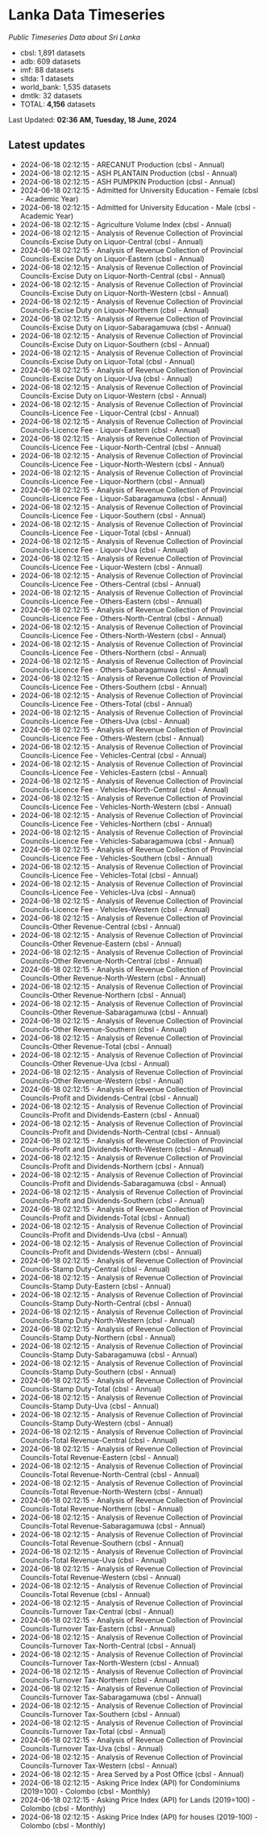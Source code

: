 # Lanka Data Timeseries
*Public Timeseries Data about Sri Lanka*

* cbsl: 1,891 datasets
* adb: 609 datasets
* imf: 88 datasets
* sltda: 1 datasets
* world_bank: 1,535 datasets
* dmtlk: 32 datasets
* TOTAL: **4,156** datasets

Last Updated: **02:36 AM, Tuesday, 18 June, 2024**

## Latest updates

* 2024-06-18 02:12:15 - ARECANUT Production (cbsl - Annual)
* 2024-06-18 02:12:15 - ASH PLANTAIN Production (cbsl - Annual)
* 2024-06-18 02:12:15 - ASH PUMPKIN Production (cbsl - Annual)
* 2024-06-18 02:12:15 - Admitted for University Education - Female (cbsl - Academic Year)
* 2024-06-18 02:12:15 - Admitted for University Education - Male (cbsl - Academic Year)
* 2024-06-18 02:12:15 - Agriculture Volume Index (cbsl - Annual)
* 2024-06-18 02:12:15 - Analysis of Revenue Collection of Provincial Councils-Excise Duty on Liquor-Central (cbsl - Annual)
* 2024-06-18 02:12:15 - Analysis of Revenue Collection of Provincial Councils-Excise Duty on Liquor-Eastern (cbsl - Annual)
* 2024-06-18 02:12:15 - Analysis of Revenue Collection of Provincial Councils-Excise Duty on Liquor-North-Central (cbsl - Annual)
* 2024-06-18 02:12:15 - Analysis of Revenue Collection of Provincial Councils-Excise Duty on Liquor-North-Western (cbsl - Annual)
* 2024-06-18 02:12:15 - Analysis of Revenue Collection of Provincial Councils-Excise Duty on Liquor-Northern (cbsl - Annual)
* 2024-06-18 02:12:15 - Analysis of Revenue Collection of Provincial Councils-Excise Duty on Liquor-Sabaragamuwa (cbsl - Annual)
* 2024-06-18 02:12:15 - Analysis of Revenue Collection of Provincial Councils-Excise Duty on Liquor-Southern (cbsl - Annual)
* 2024-06-18 02:12:15 - Analysis of Revenue Collection of Provincial Councils-Excise Duty on Liquor-Total (cbsl - Annual)
* 2024-06-18 02:12:15 - Analysis of Revenue Collection of Provincial Councils-Excise Duty on Liquor-Uva (cbsl - Annual)
* 2024-06-18 02:12:15 - Analysis of Revenue Collection of Provincial Councils-Excise Duty on Liquor-Western (cbsl - Annual)
* 2024-06-18 02:12:15 - Analysis of Revenue Collection of Provincial Councils-Licence Fee - Liquor-Central (cbsl - Annual)
* 2024-06-18 02:12:15 - Analysis of Revenue Collection of Provincial Councils-Licence Fee - Liquor-Eastern (cbsl - Annual)
* 2024-06-18 02:12:15 - Analysis of Revenue Collection of Provincial Councils-Licence Fee - Liquor-North-Central (cbsl - Annual)
* 2024-06-18 02:12:15 - Analysis of Revenue Collection of Provincial Councils-Licence Fee - Liquor-North-Western (cbsl - Annual)
* 2024-06-18 02:12:15 - Analysis of Revenue Collection of Provincial Councils-Licence Fee - Liquor-Northern (cbsl - Annual)
* 2024-06-18 02:12:15 - Analysis of Revenue Collection of Provincial Councils-Licence Fee - Liquor-Sabaragamuwa (cbsl - Annual)
* 2024-06-18 02:12:15 - Analysis of Revenue Collection of Provincial Councils-Licence Fee - Liquor-Southern (cbsl - Annual)
* 2024-06-18 02:12:15 - Analysis of Revenue Collection of Provincial Councils-Licence Fee - Liquor-Total (cbsl - Annual)
* 2024-06-18 02:12:15 - Analysis of Revenue Collection of Provincial Councils-Licence Fee - Liquor-Uva (cbsl - Annual)
* 2024-06-18 02:12:15 - Analysis of Revenue Collection of Provincial Councils-Licence Fee - Liquor-Western (cbsl - Annual)
* 2024-06-18 02:12:15 - Analysis of Revenue Collection of Provincial Councils-Licence Fee - Others-Central (cbsl - Annual)
* 2024-06-18 02:12:15 - Analysis of Revenue Collection of Provincial Councils-Licence Fee - Others-Eastern (cbsl - Annual)
* 2024-06-18 02:12:15 - Analysis of Revenue Collection of Provincial Councils-Licence Fee - Others-North-Central (cbsl - Annual)
* 2024-06-18 02:12:15 - Analysis of Revenue Collection of Provincial Councils-Licence Fee - Others-North-Western (cbsl - Annual)
* 2024-06-18 02:12:15 - Analysis of Revenue Collection of Provincial Councils-Licence Fee - Others-Northern (cbsl - Annual)
* 2024-06-18 02:12:15 - Analysis of Revenue Collection of Provincial Councils-Licence Fee - Others-Sabaragamuwa (cbsl - Annual)
* 2024-06-18 02:12:15 - Analysis of Revenue Collection of Provincial Councils-Licence Fee - Others-Southern (cbsl - Annual)
* 2024-06-18 02:12:15 - Analysis of Revenue Collection of Provincial Councils-Licence Fee - Others-Total (cbsl - Annual)
* 2024-06-18 02:12:15 - Analysis of Revenue Collection of Provincial Councils-Licence Fee - Others-Uva (cbsl - Annual)
* 2024-06-18 02:12:15 - Analysis of Revenue Collection of Provincial Councils-Licence Fee - Others-Western (cbsl - Annual)
* 2024-06-18 02:12:15 - Analysis of Revenue Collection of Provincial Councils-Licence Fee - Vehicles-Central (cbsl - Annual)
* 2024-06-18 02:12:15 - Analysis of Revenue Collection of Provincial Councils-Licence Fee - Vehicles-Eastern (cbsl - Annual)
* 2024-06-18 02:12:15 - Analysis of Revenue Collection of Provincial Councils-Licence Fee - Vehicles-North-Central (cbsl - Annual)
* 2024-06-18 02:12:15 - Analysis of Revenue Collection of Provincial Councils-Licence Fee - Vehicles-North-Western (cbsl - Annual)
* 2024-06-18 02:12:15 - Analysis of Revenue Collection of Provincial Councils-Licence Fee - Vehicles-Northern (cbsl - Annual)
* 2024-06-18 02:12:15 - Analysis of Revenue Collection of Provincial Councils-Licence Fee - Vehicles-Sabaragamuwa (cbsl - Annual)
* 2024-06-18 02:12:15 - Analysis of Revenue Collection of Provincial Councils-Licence Fee - Vehicles-Southern (cbsl - Annual)
* 2024-06-18 02:12:15 - Analysis of Revenue Collection of Provincial Councils-Licence Fee - Vehicles-Total (cbsl - Annual)
* 2024-06-18 02:12:15 - Analysis of Revenue Collection of Provincial Councils-Licence Fee - Vehicles-Uva (cbsl - Annual)
* 2024-06-18 02:12:15 - Analysis of Revenue Collection of Provincial Councils-Licence Fee - Vehicles-Western (cbsl - Annual)
* 2024-06-18 02:12:15 - Analysis of Revenue Collection of Provincial Councils-Other Revenue-Central (cbsl - Annual)
* 2024-06-18 02:12:15 - Analysis of Revenue Collection of Provincial Councils-Other Revenue-Eastern (cbsl - Annual)
* 2024-06-18 02:12:15 - Analysis of Revenue Collection of Provincial Councils-Other Revenue-North-Central (cbsl - Annual)
* 2024-06-18 02:12:15 - Analysis of Revenue Collection of Provincial Councils-Other Revenue-North-Western (cbsl - Annual)
* 2024-06-18 02:12:15 - Analysis of Revenue Collection of Provincial Councils-Other Revenue-Northern (cbsl - Annual)
* 2024-06-18 02:12:15 - Analysis of Revenue Collection of Provincial Councils-Other Revenue-Sabaragamuwa (cbsl - Annual)
* 2024-06-18 02:12:15 - Analysis of Revenue Collection of Provincial Councils-Other Revenue-Southern (cbsl - Annual)
* 2024-06-18 02:12:15 - Analysis of Revenue Collection of Provincial Councils-Other Revenue-Total (cbsl - Annual)
* 2024-06-18 02:12:15 - Analysis of Revenue Collection of Provincial Councils-Other Revenue-Uva (cbsl - Annual)
* 2024-06-18 02:12:15 - Analysis of Revenue Collection of Provincial Councils-Other Revenue-Western (cbsl - Annual)
* 2024-06-18 02:12:15 - Analysis of Revenue Collection of Provincial Councils-Profit and Dividends-Central (cbsl - Annual)
* 2024-06-18 02:12:15 - Analysis of Revenue Collection of Provincial Councils-Profit and Dividends-Eastern (cbsl - Annual)
* 2024-06-18 02:12:15 - Analysis of Revenue Collection of Provincial Councils-Profit and Dividends-North-Central (cbsl - Annual)
* 2024-06-18 02:12:15 - Analysis of Revenue Collection of Provincial Councils-Profit and Dividends-North-Western (cbsl - Annual)
* 2024-06-18 02:12:15 - Analysis of Revenue Collection of Provincial Councils-Profit and Dividends-Northern (cbsl - Annual)
* 2024-06-18 02:12:15 - Analysis of Revenue Collection of Provincial Councils-Profit and Dividends-Sabaragamuwa (cbsl - Annual)
* 2024-06-18 02:12:15 - Analysis of Revenue Collection of Provincial Councils-Profit and Dividends-Southern (cbsl - Annual)
* 2024-06-18 02:12:15 - Analysis of Revenue Collection of Provincial Councils-Profit and Dividends-Total (cbsl - Annual)
* 2024-06-18 02:12:15 - Analysis of Revenue Collection of Provincial Councils-Profit and Dividends-Uva (cbsl - Annual)
* 2024-06-18 02:12:15 - Analysis of Revenue Collection of Provincial Councils-Profit and Dividends-Western (cbsl - Annual)
* 2024-06-18 02:12:15 - Analysis of Revenue Collection of Provincial Councils-Stamp Duty-Central (cbsl - Annual)
* 2024-06-18 02:12:15 - Analysis of Revenue Collection of Provincial Councils-Stamp Duty-Eastern (cbsl - Annual)
* 2024-06-18 02:12:15 - Analysis of Revenue Collection of Provincial Councils-Stamp Duty-North-Central (cbsl - Annual)
* 2024-06-18 02:12:15 - Analysis of Revenue Collection of Provincial Councils-Stamp Duty-North-Western (cbsl - Annual)
* 2024-06-18 02:12:15 - Analysis of Revenue Collection of Provincial Councils-Stamp Duty-Northern (cbsl - Annual)
* 2024-06-18 02:12:15 - Analysis of Revenue Collection of Provincial Councils-Stamp Duty-Sabaragamuwa (cbsl - Annual)
* 2024-06-18 02:12:15 - Analysis of Revenue Collection of Provincial Councils-Stamp Duty-Southern (cbsl - Annual)
* 2024-06-18 02:12:15 - Analysis of Revenue Collection of Provincial Councils-Stamp Duty-Total (cbsl - Annual)
* 2024-06-18 02:12:15 - Analysis of Revenue Collection of Provincial Councils-Stamp Duty-Uva (cbsl - Annual)
* 2024-06-18 02:12:15 - Analysis of Revenue Collection of Provincial Councils-Stamp Duty-Western (cbsl - Annual)
* 2024-06-18 02:12:15 - Analysis of Revenue Collection of Provincial Councils-Total Revenue-Central (cbsl - Annual)
* 2024-06-18 02:12:15 - Analysis of Revenue Collection of Provincial Councils-Total Revenue-Eastern (cbsl - Annual)
* 2024-06-18 02:12:15 - Analysis of Revenue Collection of Provincial Councils-Total Revenue-North-Central (cbsl - Annual)
* 2024-06-18 02:12:15 - Analysis of Revenue Collection of Provincial Councils-Total Revenue-North-Western (cbsl - Annual)
* 2024-06-18 02:12:15 - Analysis of Revenue Collection of Provincial Councils-Total Revenue-Northern (cbsl - Annual)
* 2024-06-18 02:12:15 - Analysis of Revenue Collection of Provincial Councils-Total Revenue-Sabaragamuwa (cbsl - Annual)
* 2024-06-18 02:12:15 - Analysis of Revenue Collection of Provincial Councils-Total Revenue-Southern (cbsl - Annual)
* 2024-06-18 02:12:15 - Analysis of Revenue Collection of Provincial Councils-Total Revenue-Uva (cbsl - Annual)
* 2024-06-18 02:12:15 - Analysis of Revenue Collection of Provincial Councils-Total Revenue-Western (cbsl - Annual)
* 2024-06-18 02:12:15 - Analysis of Revenue Collection of Provincial Councils-Total Revenue (cbsl - Annual)
* 2024-06-18 02:12:15 - Analysis of Revenue Collection of Provincial Councils-Turnover Tax-Central (cbsl - Annual)
* 2024-06-18 02:12:15 - Analysis of Revenue Collection of Provincial Councils-Turnover Tax-Eastern (cbsl - Annual)
* 2024-06-18 02:12:15 - Analysis of Revenue Collection of Provincial Councils-Turnover Tax-North-Central (cbsl - Annual)
* 2024-06-18 02:12:15 - Analysis of Revenue Collection of Provincial Councils-Turnover Tax-North-Western (cbsl - Annual)
* 2024-06-18 02:12:15 - Analysis of Revenue Collection of Provincial Councils-Turnover Tax-Northern (cbsl - Annual)
* 2024-06-18 02:12:15 - Analysis of Revenue Collection of Provincial Councils-Turnover Tax-Sabaragamuwa (cbsl - Annual)
* 2024-06-18 02:12:15 - Analysis of Revenue Collection of Provincial Councils-Turnover Tax-Southern (cbsl - Annual)
* 2024-06-18 02:12:15 - Analysis of Revenue Collection of Provincial Councils-Turnover Tax-Total (cbsl - Annual)
* 2024-06-18 02:12:15 - Analysis of Revenue Collection of Provincial Councils-Turnover Tax-Uva (cbsl - Annual)
* 2024-06-18 02:12:15 - Analysis of Revenue Collection of Provincial Councils-Turnover Tax-Western (cbsl - Annual)
* 2024-06-18 02:12:15 - Area Served by a Post Office (cbsl - Annual)
* 2024-06-18 02:12:15 - Asking Price Index (API) for Condominiums (2019=100) - Colombo (cbsl - Monthly)
* 2024-06-18 02:12:15 - Asking Price Index (API) for Lands (2019=100) - Colombo (cbsl - Monthly)
* 2024-06-18 02:12:15 - Asking Price Index (API) for houses (2019-100) - Colombo (cbsl - Monthly)